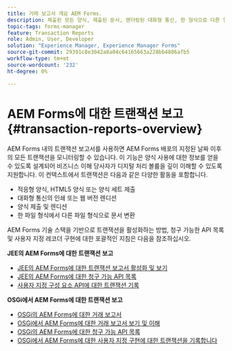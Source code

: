 ```yaml
---
title: 거래 보고서 개요 AEM Forms.
description: 제출된 모든 양식, 제출된 문서, 렌더링된 대화형 통신, 한 형식으로 다른 형식으로 변환된 문서 등의 수를 유지합니다.
topic-tags: forms-manager
feature: Transaction Reports
role: Admin, User, Developer
solution: "Experience Manager, Experience Manager Forms"
source-git-commit: 29391c8e3042a8a04c64165663a228bb4886afb5
workflow-type: tm+mt
source-wordcount: '232'
ht-degree: 0%

---
```


# AEM Forms에 대한 트랜잭션 보고 {#transaction-reports-overview}

AEM Forms 내의 트랜잭션 보고서를 사용하면 AEM Forms 배포의 지정된 날짜 이후의 모든 트랜잭션을 모니터링할 수 있습니다. 이 기능은 양식 사용에 대한 정보를 얻을 수 있도록 설계되어 비즈니스 이해 당사자가 디지털 처리 볼륨을 깊이 이해할 수 있도록 지원합니다. 이 컨텍스트에서 트랜잭션은 다음과 같은 다양한 활동을 포함합니다.

* 적응형 양식, HTML5 양식 또는 양식 세트 제출
* 대화형 통신의 인쇄 또는 웹 버전 렌디션
* 양식 제출 및 렌디션
* 한 파일 형식에서 다른 파일 형식으로 문서 변환

AEM Forms 기술 스택을 기반으로 트랜잭션을 활성화하는 방법, 청구 가능한 API 목록 및 사용자 지정 레코더 구현에 대한 포괄적인 지침은 다음을 참조하십시오.

**JEE의 AEM Forms에 대한 트랜잭션 보고**

* [JEE의 AEM Forms에 대한 트랜잭션 보고서 활성화 및 보기](/help/forms/using/transaction-report-overview-jee.md)
* [JEE의 AEM Forms에 대한 청구 가능 API 목록](/help/forms/using/transaction-reports-billable-apis-jee.md)
* [사용자 지정 구성 요소 API에 대한 트랜잭션 기록](/help/forms/using/record-transaction-custom-component-jee.md)

**OSGi에서 AEM Forms에 대한 트랜잭션 보고**

* [OSGi의 AEM Forms에 대한 거래 보고서](/help/forms/using/transaction-reports-overview.md)
* [OSGi에서 AEM Forms에 대한 거래 보고서 보기 및 이해](/help/forms/using/viewing-and-understanding-transaction-reports.md)
* [OSGi의 AEM Forms에 대한 청구 가능 API 목록](/help/forms/using/transaction-reports-billable-apis.md)
* [OSGi에서 AEM Forms에 대한 사용자 지정 구현에 대한 트랜잭션을 기록합니다](/help/forms/using/record-transaction-custom-implementation.md)
